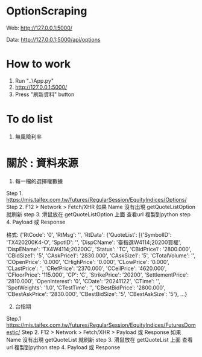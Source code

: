 # OptionScraping
 
Web: http://127.0.0.1:5000/

Data: http://127.0.0.1:5000/api/options

# How to work
1. Run "..\App.py"
2. http://127.0.0.1:5000/
3. Press "刷新資料" button

# To do list
1. 無風險利率

# 關於 : 資料來源
1. 每一檔的選擇權數據

Step 1. https://mis.taifex.com.tw/futures/RegularSession/EquityIndices/Options/
Step 2. F12 > Network > Fetch/XHR
如果 Name 沒有出現 getQuoteListOption 就刷新
step 3. 滑鼠放在 getQuoteListOption 上面 查看url 複製到python
step 4. Payload 或 Response

格式: {'RtCode': '0', 'RtMsg': '', 'RtData': {'QuoteList': [{'SymbolID': 'TX420200K4-O', 'SpotID': '', 'DispCName': '臺指選W4114;20200買權', 'DispEName': 'TX4W4114;20200C', 'Status': 'TC', 'CBidPrice1': '2800.000', 'CBidSize1': '5', 'CAskPrice1': '2830.000', 'CAskSize1': '5', 'CTotalVolume': '', 'COpenPrice': '0.000', 'CHighPrice': '0.000', 'CLowPrice': '0.000', 'CLastPrice': '', 'CRefPrice': '2370.000', 'CCeilPrice': '4620.000', 'CFloorPrice': '115.000', 'CP': 'C', 'StrikePrice': '20200', 'SettlementPrice': '2810.000', 'OpenInterest': '0', 'CDate': '20241122', 'CTime': '', 'SpotWeights': '1.0', 'CTestTime': '', 'CBestBidPrice': '2800.000', 'CBestAskPrice': '2830.000', 'CBestBidSize': '5', 'CBestAskSize': '5'}, ...}

2. 台指期

Step.1 https://mis.taifex.com.tw/futures/RegularSession/EquityIndices/FuturesDomestic/
Step 2. F12 > Network > Fetch/XHR > Payload 或 Response
如果 Name 沒有出現 getQuoteList 就刷新
step 3. 滑鼠放在 getQuoteList 上面 查看url 複製到python
step 4. Payload 或 Response